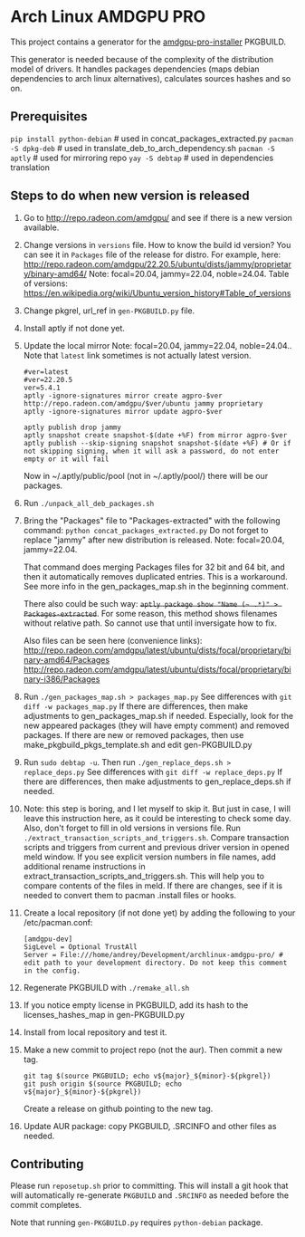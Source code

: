 # Arch Linux AMDGPU PRO

This project contains a generator for the [amdgpu-pro-installer](https://aur.archlinux.org/pkgbase/amdgpu-pro-installer) PKGBUILD.

This generator is needed because of the complexity of the distribution model of drivers. It handles packages dependencies (maps debian dependencies to arch linux alternatives), calculates sources hashes and so on.

## Prerequisites

`pip install python-debian` # used in concat_packages_extracted.py
`pacman -S dpkg-deb` # used in translate_deb_to_arch_dependency.sh
`pacman -S aptly` # used for mirroring repo
`yay -S debtap` # used in dependencies translation

## Steps to do when new version is released
1. Go to http://repo.radeon.com/amdgpu/ and see if there is a new version available.
2. Change versions in `versions` file.
   How to know the build id version? You can see it in `Packages` file of the release for distro. For example, here: http://repo.radeon.com/amdgpu/22.20.5/ubuntu/dists/jammy/proprietary/binary-amd64/
   Note: focal=20.04, jammy=22.04, noble=24.04. Table of versions: https://en.wikipedia.org/wiki/Ubuntu_version_history#Table_of_versions
3. Change pkgrel, url_ref in `gen-PKGBUILD.py` file.
4. Install aptly if not done yet.
5. Update the local mirror
   Note: focal=20.04, jammy=22.04, noble=24.04..
   Note that `latest` link sometimes is not actually latest version.
   ```
   #ver=latest
   #ver=22.20.5
   ver=5.4.1
   aptly -ignore-signatures mirror create agpro-$ver http://repo.radeon.com/amdgpu/$ver/ubuntu jammy proprietary
   aptly -ignore-signatures mirror update agpro-$ver

   aptly publish drop jammy
   aptly snapshot create snapshot-$(date +%F) from mirror agpro-$ver
   aptly publish --skip-signing snapshot snapshot-$(date +%F) # Or if not skipping signing, when it will ask a password, do not enter empty or it will fail
   ```

   Now in ~/.aptly/public/pool (not in ~/.aptly/pool/) there will be our packages.
6. Run `./unpack_all_deb_packages.sh`
7. Bring the "Packages" file to "Packages-extracted" with the following command:
   `python concat_packages_extracted.py`
   Do not forget to replace "jammy" after new distribution is released. Note: focal=20.04, jammy=22.04.

   That command does merging Packages files for 32 bit and 64 bit, and then it automatically removes duplicated entries.
   This is a workaround. See more info in the gen_packages_map.sh in the beginning comment.

   There also could be such way: <s>`aptly package show "Name (~ .*)" > Packages-extracted`</s>. For some reason, this method shows filenames without relative path. So cannot use that until inversigate how to fix.

   Also files can be seen here (convenience links):
   http://repo.radeon.com/amdgpu/latest/ubuntu/dists/focal/proprietary/binary-amd64/Packages
   http://repo.radeon.com/amdgpu/latest/ubuntu/dists/focal/proprietary/binary-i386/Packages
8. Run `./gen_packages_map.sh > packages_map.py`
   See differences with `git diff -w packages_map.py`
   If there are differences, then make adjustments to gen_packages_map.sh if needed. Especially, look for the new appeared packages (they will have empty comment) and removed packages. If there are new or removed packages, then use make_pkgbuild_pkgs_template.sh and edit gen-PKGBUILD.py
9. Run `sudo debtap -u`. Then run `./gen_replace_deps.sh > replace_deps.py`
    See differences with `git diff -w replace_deps.py`
    If there are differences, then make adjustments to gen_replace_deps.sh if needed.
10. Note: this step is boring, and I let myself to skip it. But just in case, I will leave this instruction here, as it could be interesting to check some day. Also, don't forget to fill in old versions in versions file.
    Run `./extract_transaction_scripts_and_triggers.sh`.
    Compare transaction scripts and triggers from current and previous driver version in opened meld window.
    If you see explicit version numbers in file names, add additional rename instructions in extract_transaction_scripts_and_triggers.sh. This will help you to compare contents of the files in meld.
    If there are changes, see if it is needed to convert them to pacman .install files or hooks.

11. Create a local repository (if not done yet) by adding the following to your /etc/pacman.conf:
     ```
     [amdgpu-dev]
     SigLevel = Optional TrustAll
     Server = File:///home/andrey/Development/archlinux-amdgpu-pro/ # edit path to your development directory. Do not keep this comment in the config.
     ```
12. Regenerate PKGBUILD with `./remake_all.sh`
13. If you notice empty license in PKGBUILD, add its hash to the licenses_hashes_map in gen-PKGBUILD.py
14. Install from local repository and test it.
15. Make a new commit to project repo (not the aur).
    Then commit a new tag.
     ```
     git tag $(source PKGBUILD; echo v${major}_${minor}-${pkgrel})
     git push origin $(source PKGBUILD; echo v${major}_${minor}-${pkgrel})
     ```
    Create a release on github pointing to the new tag.
16. Update AUR package: copy PKGBUILD, .SRCINFO and other files as needed.

## Contributing

Please run `reposetup.sh` prior to committing. This will install a git hook
that will automatically re-generate `PKGBUILD` and `.SRCINFO` as needed
before the commit completes.

Note that running `gen-PKGBUILD.py` requires `python-debian` package.

